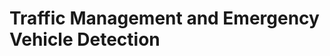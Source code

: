 # Traffic Management and Emergency Vehicle Detection

<!--Machine Learning algorithms have been proposed to predict the traffic on a road throughout the day so that traffic management strategies can be planned accordingly.<br>
Further, emergency vehicles (such as ambulance) have been detected using OpenCV for better automated prioritization of vehicles.>

<!-- # Traffic Prediction
Decision trees are trained on the dataset provided by the counters. Our current model has been trained on a data of 1 year. Since, data has been collected every 3 hours, that leads to a total entries of 2920. Training a machine on large amount of data results in better outcome. Our current model provides an accuracy of 60 percent. However, with the passage of time, as more data is collected, accuracy will exponentially increase.
The general form of a decision tree is illustrated below:>
